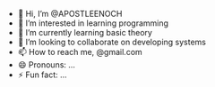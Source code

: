 - 👋 Hi, I’m @APOSTLEENOCH
- 👀 I’m interested in learning programming
- 🌱 I’m currently learning basic theory
- 💞️ I’m looking to collaborate on developing systems
- 📫 How to reach me, @gmail.com
- 😄 Pronouns: ...
- ⚡ Fun fact: ...

<!---
APOSTLEENOCH/APOSTLEENOCH is a ✨ special ✨ repository because its `README.md` (this file) appears on your GitHub profile.
You can click the Preview link to take a look at your changes.
--->
